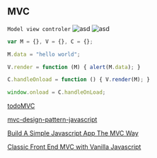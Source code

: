 ## MVC
`Model view controler`
![](https://raw.githubusercontent.com/gonwms/wnotes/master/docs/imgs/elements.jpg "asd")
![](https://raw.githubusercontent.com/gonwms/wnotes/master/docs/imgs/MVC.png "asd")


```javascript
var M = {}, V = {}, C = {};

M.data = "hello world";

V.render = function (M) { alert(M.data); }

C.handleOnload = function () { V.render(M); }

window.onload = C.handleOnLoad;

```

[todoMVC](https://github.com/tastejs/todomvc)


[mvc-design-pattern-javascript](https://www.sitepoint.com/mvc-design-pattern-javascript/)


[Build A Simple Javascript App The MVC Way](https://www.awwwards.com/build-a-simple-javascript-app-the-mvc-way.html)

[Classic Front End MVC with Vanilla Javascript](https://medium.com/@patrickackerman/classic-front-end-mvc-with-vanilla-javascript-7eee550bc702)


